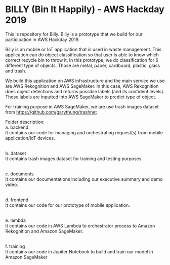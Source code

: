 # BILLY (Bin It Happily) - AWS Hackday 2019
This is repository for Billy. Billy is a prototype that we build for our participation in AWS Hackday 2019.

Billy is an mobile or IoT application that is used in waste management. This application can do object classification so that user is able to know which correct recycle bin to throw it.  In this prototype, we do classification for 6 different type of objects. Those are metal, paper, cardboard, plastic, glass and trash. 

We build this application on AWS infrastructure and the main service we use are AWS Rekognition and AWS SageMaker. In this case, AWS Rekognition does object detections and returns possible labels (and its confident levels). Those labels are inputted into AWS SageMaker to predict type of object.

For training purpose in AWS SageMaker, we are use trash images dataset from https://github.com/garythung/trashnet

Folder description:<br>
a. backend<br>
It contains our code for managing and orchestrating request(s) from mobile application/IoT devices.<br>
<br>

b. dataset<br>
It contains trash images dataset for training and testing purposes.<br>
<br>

c. documents<br>
It contains our documentations including our executive summary and demo video.<br>
<br>

d. frontend<br>
It contains our code for our prototype of mobile application.<br>
<br>

e. lambda<br>
It contains our code in AWS Lambda to orchestrator process to Amazon Rekognition and Amazon SageMaker.<br>
<br>

f. training<br>
It contains our code in Jupiter Notebook to build and train our model in Amazon SageMaker<br>

